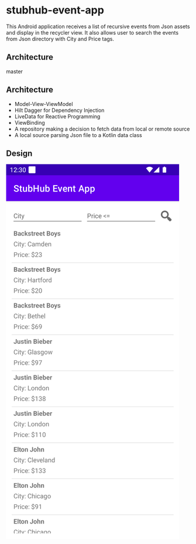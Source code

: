 # stubhub-event-app

This Android application receives a list of recursive events from Json assets and display in the recycler view. It also allows user to search the events from Json directory with City and Price tags.

## Architecture

master

## Architecture

- Model-View-ViewModel
- Hilt Dagger for Dependency Injection
- LiveData for Reactive Programming
- ViewBinding
- A repository making a decision to fetch data from local or remote source
- A local source parsing Json file to a Kotlin data class

## Design
![alt text](https://github.com/kashifrizwan/stubhub-event-app/blob/master/design.png?raw=true)